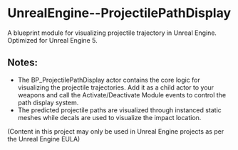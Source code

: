 ﻿# UnrealEngine--ProjectilePathDisplay

A blueprint module for visualizing projectile trajectory in Unreal Engine. Optimized for Unreal Engine 5.

## Notes:
- The BP_ProjectilePathDisplay actor contains the core logic for visualizing the projectile trajectories. Add it as a child actor to your weapons and call the Activate/Deactivate Module events to control the path display system.
- The predicted projectile paths are visualized through instanced static meshes while decals are used to visualize the impact location.

(Content in this project may only be used in Unreal Engine projects as per the Unreal Engine EULA)
